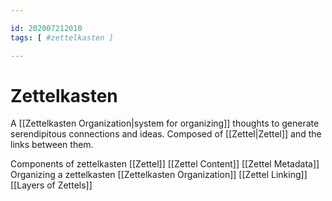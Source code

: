 ```yaml
---

id: 202007212010
tags: [ #zettelkasten ]

---
```


# Zettelkasten

A [[Zettelkasten Organization|system for organizing]] thoughts to generate serendipitous connections and ideas. Composed of [[Zettel|Zettel]] and the links between them.

Components of zettelkasten
	[[Zettel]]
	[[Zettel Content]]
	[[Zettel Metadata]]
Organizing a zettelkasten
	[[Zettelkasten Organization]]
	[[Zettel Linking]]
	[[Layers of Zettels]]
